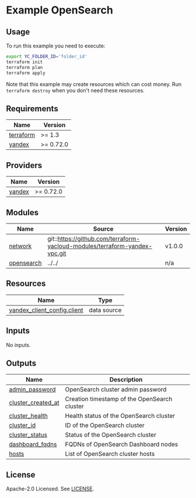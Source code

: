 # Example OpenSearch

## Usage

To run this example you need to execute:

```bash
export YC_FOLDER_ID='folder_id'
terraform init
terraform plan
terraform apply
```

Note that this example may create resources which can cost money. Run `terraform destroy` when you don't need these resources.

<!-- BEGIN_TF_DOCS -->
## Requirements

| Name | Version |
|------|---------|
| <a name="requirement_terraform"></a> [terraform](#requirement\_terraform) | >= 1.3 |
| <a name="requirement_yandex"></a> [yandex](#requirement\_yandex) | >= 0.72.0 |

## Providers

| Name | Version |
|------|---------|
| <a name="provider_yandex"></a> [yandex](#provider\_yandex) | >= 0.72.0 |

## Modules

| Name | Source | Version |
|------|--------|---------|
| <a name="module_network"></a> [network](#module\_network) | git::https://github.com/terraform-yacloud-modules/terraform-yandex-vpc.git | v1.0.0 |
| <a name="module_opensearch"></a> [opensearch](#module\_opensearch) | ../../ | n/a |

## Resources

| Name | Type |
|------|------|
| [yandex_client_config.client](https://registry.terraform.io/providers/yandex-cloud/yandex/latest/docs/data-sources/client_config) | data source |

## Inputs

No inputs.

## Outputs

| Name | Description |
|------|-------------|
| <a name="output_admin_password"></a> [admin\_password](#output\_admin\_password) | OpenSearch cluster admin password |
| <a name="output_cluster_created_at"></a> [cluster\_created\_at](#output\_cluster\_created\_at) | Creation timestamp of the OpenSearch cluster |
| <a name="output_cluster_health"></a> [cluster\_health](#output\_cluster\_health) | Health status of the OpenSearch cluster |
| <a name="output_cluster_id"></a> [cluster\_id](#output\_cluster\_id) | ID of the OpenSearch cluster |
| <a name="output_cluster_status"></a> [cluster\_status](#output\_cluster\_status) | Status of the OpenSearch cluster |
| <a name="output_dashboard_fqdns"></a> [dashboard\_fqdns](#output\_dashboard\_fqdns) | FQDNs of OpenSearch Dashboard nodes |
| <a name="output_hosts"></a> [hosts](#output\_hosts) | List of OpenSearch cluster hosts |
<!-- END_TF_DOCS -->

## License

Apache-2.0 Licensed.
See [LICENSE](https://github.com/terraform-yacloud-modules/terraform-yandex-module-template/blob/main/LICENSE).
